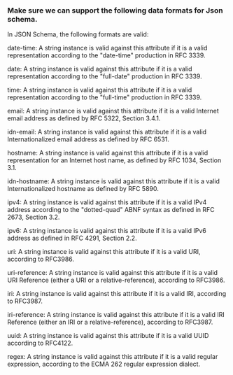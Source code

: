 

### Make sure we can support the following data formats for Json schema.

In JSON Schema, the following formats are valid:

date-time: A string instance is valid against this attribute if it is a valid representation according to the "date-time" production in RFC 3339.

date: A string instance is valid against this attribute if it is a valid representation according to the "full-date" production in RFC 3339.

time: A string instance is valid against this attribute if it is a valid representation according to the "full-time" production in RFC 3339.

email: A string instance is valid against this attribute if it is a valid Internet email address as defined by RFC 5322, Section 3.4.1.

idn-email: A string instance is valid against this attribute if it is a valid Internationalized email address as defined by RFC 6531.

hostname: A string instance is valid against this attribute if it is a valid representation for an Internet host name, as defined by RFC 1034, Section 3.1.

idn-hostname: A string instance is valid against this attribute if it is a valid Internationalized hostname as defined by RFC 5890.

ipv4: A string instance is valid against this attribute if it is a valid IPv4 address according to the "dotted-quad" ABNF syntax as defined in RFC 2673, Section 3.2.

ipv6: A string instance is valid against this attribute if it is a valid IPv6 address as defined in RFC 4291, Section 2.2.

uri: A string instance is valid against this attribute if it is a valid URI, according to RFC3986.

uri-reference: A string instance is valid against this attribute if it is a valid URI Reference (either a URI or a relative-reference), according to RFC3986.

iri: A string instance is valid against this attribute if it is a valid IRI, according to RFC3987.

iri-reference: A string instance is valid against this attribute if it is a valid IRI Reference (either an IRI or a relative-reference), according to RFC3987.

uuid: A string instance is valid against this attribute if it is a valid UUID according to RFC4122.

regex: A string instance is valid against this attribute if it is a valid regular expression, according to the ECMA 262 regular expression dialect.